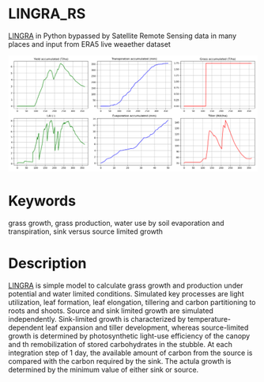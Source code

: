 # LINGRA_RS
 [LINGRA][1] in Python bypassed by Satellite Remote Sensing data in many places and input from ERA5 live weaether dataset

![output](https://github.com/YannChemin/LINGRA_RS/blob/master/Figure_1.png "LINGRA_RS output")

# Keywords
grass growth, grass production, water use by soil evaporation and transpiration, sink versus source limited growth

# Description
[LINGRA][1] is simple model to calculate grass growth and production under potential and water limited conditions. Simulated key processes are light utilization, leaf formation, leaf elongation, tillering and carbon partitioning to roots and shoots. Source and sink limited growth are simulated independently. Sink-limited growth is characterized by temperature-dependent leaf expansion and tiller development, whereas source-limited growth is determined by photosynthetic light-use efficiency of the canopy and th remobilization of stored carbohydrates in the stubble. At each integration step of 1 day, the available amount of carbon from the source is compared with the carbon required by the sink. The actula growth is determined by the minimum value of either sink or source.

[1]: https://models.pps.wur.nl/lingra-model-simple-grass-model-potential-and-water-limited-conditions 
